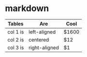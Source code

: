 # markdown

Tables| Are |Cool|
----|----|----|
col 1 is| left-aligned |$1600|
col 2 is| centered |$12|
col 3 is| right-aligned |$1|

